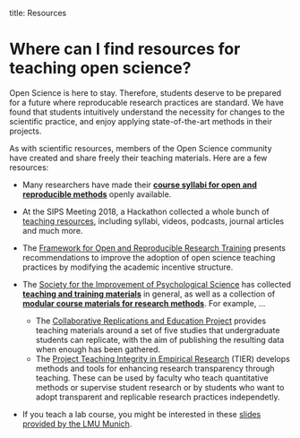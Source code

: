 title: Resources

# Where can I find resources for teaching open science?

Open Science is here to stay. Therefore, students deserve to be prepared for a future where reproducable research practices are standard. We have found that students intuitively understand the necessity for changes to the scientific practice, and enjoy applying state-of-the-art methods in their projects.

As with scientific resources, members of the Open Science community have created and share freely their teaching materials. Here are a few resources:

* Many researchers have made their [**course syllabi for open and reproducible methods**](https://osf.io/vkhbt/) openly available.
* At the SIPS Meeting 2018, a Hackathon collected a whole bunch of [teaching resources](https://osf.io/bts5d/wiki/home/), including syllabi, videos, podcasts, journal articles and much more.
* The [Framework for Open and Reproducible Research Training](https://forrt.netlify.com) presents recommendations to improve the adoption of open science teaching practices by modifying the academic incentive structure.
* The [Society for the Improvement of Psychological Science](http://improvingpsych.org/) has collected [**teaching and training materials**](https://osf.io/ehpt4/) in general, as well as a collection of [**modular course materials for research methods**](https://osf.io/zbwr4/wiki/home/). For example, ...
    * The [Collaborative Replications and Education Project](https://osf.io/wfc6u/wiki/home/) provides teaching materials around a set of five studies that undergraduate students can replicate, with the aim of publishing the resulting data when enough has been gathered.
    * The [Project Teaching Integrity in Empirical Research](https://www.projecttier.org/tier-classroom) (TIER) develops methods and tools for enhancing research transparency through teaching. These can be used by faculty who teach quantitative methods or supervise student research or by students who want to adopt transparent and replicable research practices independetly.

* If you teach a lab course, you might be interested in these [slides provided by the LMU Munich](https://osf.io/mgwk8/).
